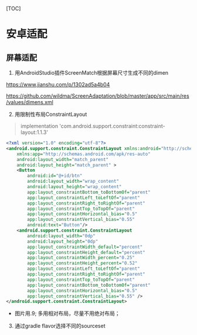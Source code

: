 [TOC]

# 安卓适配

## 屏幕适配

1. 用AndroidStudio插件ScreenMatch根据屏幕尺寸生成不同的dimen

https://www.jianshu.com/p/1302ad5a4b04

https://github.com/wildma/ScreenAdaptation/blob/master/app/src/main/res/values/dimens.xml

2. 用限制性布局ConstraintLayout

> implementation 'com.android.support.constraint:constraint-layout:1.1.3'

```xml
<?xml version="1.0" encoding="utf-8"?>
<android.support.constraint.ConstraintLayout xmlns:android="http://schemas.android.com/apk/res/android"
    xmlns:app="http://schemas.android.com/apk/res-auto"
    android:layout_width="match_parent"
    android:layout_height="match_parent" >
	<Button
        android:id="@+id/btn"
        android:layout_width="wrap_content"
        android:layout_height="wrap_content"
        app:layout_constraintBottom_toBottomOf="parent"
        app:layout_constraintLeft_toLeftOf="parent"
        app:layout_constraintRight_toRightOf="parent"
        app:layout_constraintTop_toTopOf="parent"
        app:layout_constraintHorizontal_bias="0.5"
        app:layout_constraintVertical_bias="0.55"
        android:text="Button"/>
	<android.support.constraint.ConstraintLayout
		android:layout_width="0dp"
		android:layout_height="0dp"
		app:layout_constraintWidth_default="percent"
		app:layout_constraintHeight_default="percent"
		app:layout_constraintWidth_percent="0.25"
		app:layout_constraintHeight_percent="0.52"
		app:layout_constraintLeft_toLeftOf="parent"
		app:layout_constraintRight_toRightOf="parent"
		app:layout_constraintTop_toTopOf="parent"
		app:layout_constraintBottom_toBottomOf="parent"
		app:layout_constraintHorizontal_bias="0.5"
		app:layout_constraintVertical_bias="0.55" />
</android.support.constraint.ConstraintLayout>
```

* 图片用.9; 多用相对布局，尽量不用绝对布局；





3. 通过gradle flavor选择不同的sourceset